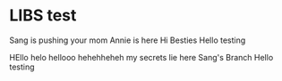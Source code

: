 # LIBS test
 Sang is pushing
your mom
Annie is here
Hi Besties
Hello testing




HEllo helo hellooo
hehehheheh my secrets lie here
Sang's Branch
Hello testing
